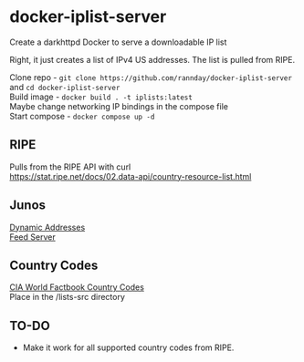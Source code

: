 # docker-iplist-server
Create a darkhttpd Docker to serve a downloadable IP list  

Right, it just creates a list of IPv4 US addresses. The list is pulled from RIPE.  

Clone repo - `git clone https://github.com/rannday/docker-iplist-server` and `cd docker-iplist-server`  
Build image - `docker build . -t iplists:latest`  
Maybe change networking IP bindings in the compose file  
Start compose - `docker compose up -d`  

## RIPE
Pulls from the RIPE API with curl    
https://stat.ripe.net/docs/02.data-api/country-resource-list.html
## Junos
[Dynamic Addresses](https://www.juniper.net/documentation/us/en/software/junos/logical-system-security/topics/ref/statement/dynamic-address.html)    
[Feed Server](https://www.juniper.net/documentation/us/en/software/junos/security-policies/topics/ref/statement/security-dynamic-address-feed-server.html)
## Country Codes
[CIA World Factbook Country Codes](https://www.cia.gov/the-world-factbook/references/country-data-codes/)  
Place in the /lists-src directory

## TO-DO
* Make it work for all supported country codes from RIPE.